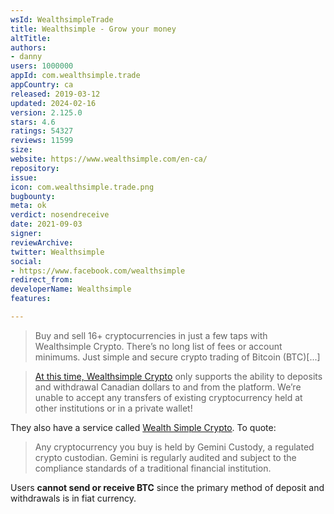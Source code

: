 ```yaml
---
wsId: WealthsimpleTrade
title: Wealthsimple - Grow your money
altTitle: 
authors:
- danny
users: 1000000
appId: com.wealthsimple.trade
appCountry: ca
released: 2019-03-12
updated: 2024-02-16
version: 2.125.0
stars: 4.6
ratings: 54327
reviews: 11599
size: 
website: https://www.wealthsimple.com/en-ca/
repository: 
issue: 
icon: com.wealthsimple.trade.png
bugbounty: 
meta: ok
verdict: nosendreceive
date: 2021-09-03
signer: 
reviewArchive: 
twitter: Wealthsimple
social:
- https://www.facebook.com/wealthsimple
redirect_from: 
developerName: Wealthsimple
features: 

---
```


> Buy and sell 16+ cryptocurrencies in just a few taps with Wealthsimple Crypto. There’s no long list of fees or account minimums. Just simple and secure crypto trading of Bitcoin (BTC)[...]

> [At this time, Wealthsimple Crypto](https://help.wealthsimple.com/hc/en-ca/articles/360056581494-Will-I-be-able-to-bring-over-my-existing-cryptocurrencies-) only supports the ability to deposits and withdrawal Canadian dollars to and from the platform. We’re unable to accept any transfers of existing cryptocurrency held at other institutions or in a private wallet!

They also have a service called [Wealth Simple Crypto](https://help.wealthsimple.com/hc/en-ca/articles/4402468764695-What-is-Wealthsimple-Crypto-). To quote:

> Any cryptocurrency you buy is held by Gemini Custody, a regulated crypto custodian. Gemini is regularly audited and subject to the compliance standards of a traditional financial institution.

Users **cannot send or receive BTC** since the primary method of deposit and withdrawals is in fiat currency.
